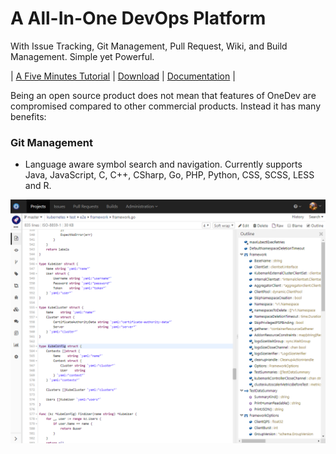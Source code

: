 # A All-In-One DevOps Platform 

With Issue Tracking, Git Management, Pull Request, Wiki, and Build Management. Simple yet Powerful.

| [A Five Minutes Tutorial](https://code.onedev.io/projects/onedev-manual/blob/master/pages/5min-tutorial.md) | [Download](https://code.onedev.io/projects/onedev-server/builds) | [Documentation](https://code.onedev.io/projects/onedev-manual/blob) |

Being an open source product does not mean that features of OneDev are compromised compared to other commercial products. Instead it has many benefits:

### Git Management

* Language aware symbol search and navigation. Currently supports Java, JavaScript, C, C++, CSharp, Go, PHP, Python, CSS, SCSS, LESS and R. 

![Symbol Search](introduction/symbol-search.png)